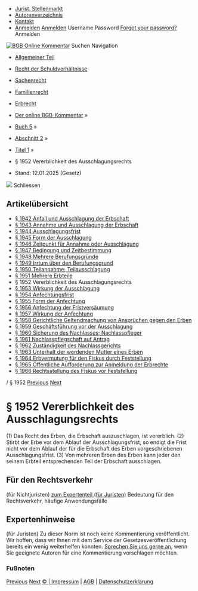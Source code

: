   * [Jurist. Stellenmarkt](https://bgb.kommentar.de/Buch-5/Abschnitt-2/Titel-1/</job-board> "Jurist. Stellenmarkt")
  * [Autorenverzeichnis](https://bgb.kommentar.de/Buch-5/Abschnitt-2/Titel-1/</Autorenverzeichnis> "Autorenverzeichnis")
  * [Kontakt](https://bgb.kommentar.de/Buch-5/Abschnitt-2/Titel-1/</Kontakt>)
  * [Anmelden](https://bgb.kommentar.de/Buch-5/Abschnitt-2/Titel-1/<#login> "show login form") [Anmelden](https://bgb.kommentar.de/Buch-5/Abschnitt-2/Titel-1/<#> "hide login form") Username Password
[Forgot your password?](https://bgb.kommentar.de/Buch-5/Abschnitt-2/Titel-1/</user/forgotpassword>) Anmelden 


[![BGB Online Kommentar](https://bgb.kommentar.de/extension/bgb/design/bgb/images/logo.png)](https://bgb.kommentar.de/Buch-5/Abschnitt-2/Titel-1/</> "BGB Online Kommentar")
Suchen
Navigation
  * [Allgemeiner Teil](https://bgb.kommentar.de/Buch-5/Abschnitt-2/Titel-1/</Buch-1>)
  * [Recht der Schuldverhältnisse](https://bgb.kommentar.de/Buch-5/Abschnitt-2/Titel-1/</Buch-2>)
  * [Sachenrecht](https://bgb.kommentar.de/Buch-5/Abschnitt-2/Titel-1/</Buch-3>)
  * [Familienrecht](https://bgb.kommentar.de/Buch-5/Abschnitt-2/Titel-1/</Buch-4>)
  * [Erbrecht](https://bgb.kommentar.de/Buch-5/Abschnitt-2/Titel-1/</Buch-5>)


  * [Der online BGB-Kommentar](https://bgb.kommentar.de/Buch-5/Abschnitt-2/Titel-1/</>) »
  * [Buch 5](https://bgb.kommentar.de/Buch-5/Abschnitt-2/Titel-1/</Buch-5>) »
  * [Abschnitt 2](https://bgb.kommentar.de/Buch-5/Abschnitt-2/Titel-1/</Buch-5/Abschnitt-2>) »
  * [Titel 1](https://bgb.kommentar.de/Buch-5/Abschnitt-2/Titel-1/</Buch-5/Abschnitt-2/Titel-1>) »
  * § 1952 Vererblichkeit des Ausschlagungsrechts 
  * Stand: 12.01.2025 (Gesetz) 


![](https://vg01.met.vgwort.de/na/1c9909529ead4f509072c06d9081a7d5)
Schliessen 
## Artikelübersicht
  * [ § 1942 Anfall und Ausschlagung der Erbschaft ](https://bgb.kommentar.de/Buch-5/Abschnitt-2/Titel-1/</Buch-5/Abschnitt-2/Titel-1/Anfall-und-Ausschlagung-der-Erbschaft>)
  * [ § 1943 Annahme und Ausschlagung der Erbschaft ](https://bgb.kommentar.de/Buch-5/Abschnitt-2/Titel-1/</Buch-5/Abschnitt-2/Titel-1/Annahme-und-Ausschlagung-der-Erbschaft>)
  * [ § 1944 Ausschlagungsfrist ](https://bgb.kommentar.de/Buch-5/Abschnitt-2/Titel-1/</Buch-5/Abschnitt-2/Titel-1/Ausschlagungsfrist>)
  * [ § 1945 Form der Ausschlagung ](https://bgb.kommentar.de/Buch-5/Abschnitt-2/Titel-1/</Buch-5/Abschnitt-2/Titel-1/Form-der-Ausschlagung>)
  * [ § 1946 Zeitpunkt für Annahme oder Ausschlagung ](https://bgb.kommentar.de/Buch-5/Abschnitt-2/Titel-1/</Buch-5/Abschnitt-2/Titel-1/Zeitpunkt-fuer-Annahme-oder-Ausschlagung>)
  * [ § 1947 Bedingung und Zeitbestimmung ](https://bgb.kommentar.de/Buch-5/Abschnitt-2/Titel-1/</Buch-5/Abschnitt-2/Titel-1/Bedingung-und-Zeitbestimmung>)
  * [ § 1948 Mehrere Berufungsgründe ](https://bgb.kommentar.de/Buch-5/Abschnitt-2/Titel-1/</Buch-5/Abschnitt-2/Titel-1/Mehrere-Berufungsgruende>)
  * [ § 1949 Irrtum über den Berufungsgrund ](https://bgb.kommentar.de/Buch-5/Abschnitt-2/Titel-1/</Buch-5/Abschnitt-2/Titel-1/Irrtum-ueber-den-Berufungsgrund>)
  * [ § 1950 Teilannahme; Teilausschlagung ](https://bgb.kommentar.de/Buch-5/Abschnitt-2/Titel-1/</Buch-5/Abschnitt-2/Titel-1/Teilannahme-Teilausschlagung>)
  * [ § 1951 Mehrere Erbteile ](https://bgb.kommentar.de/Buch-5/Abschnitt-2/Titel-1/</Buch-5/Abschnitt-2/Titel-1/Mehrere-Erbteile>)
  * § 1952 Vererblichkeit des Ausschlagungsrechts 
  * [ § 1953 Wirkung der Ausschlagung ](https://bgb.kommentar.de/Buch-5/Abschnitt-2/Titel-1/</Buch-5/Abschnitt-2/Titel-1/Wirkung-der-Ausschlagung>)
  * [ § 1954 Anfechtungsfrist ](https://bgb.kommentar.de/Buch-5/Abschnitt-2/Titel-1/</Buch-5/Abschnitt-2/Titel-1/Anfechtungsfrist>)
  * [ § 1955 Form der Anfechtung ](https://bgb.kommentar.de/Buch-5/Abschnitt-2/Titel-1/</Buch-5/Abschnitt-2/Titel-1/Form-der-Anfechtung>)
  * [ § 1956 Anfechtung der Fristversäumung ](https://bgb.kommentar.de/Buch-5/Abschnitt-2/Titel-1/</Buch-5/Abschnitt-2/Titel-1/Anfechtung-der-Fristversaeumung>)
  * [ § 1957 Wirkung der Anfechtung ](https://bgb.kommentar.de/Buch-5/Abschnitt-2/Titel-1/</Buch-5/Abschnitt-2/Titel-1/Wirkung-der-Anfechtung>)
  * [ § 1958 Gerichtliche Geltendmachung von Ansprüchen gegen den Erben ](https://bgb.kommentar.de/Buch-5/Abschnitt-2/Titel-1/</Buch-5/Abschnitt-2/Titel-1/Gerichtliche-Geltendmachung-von-Anspruechen-gegen-den-Erben>)
  * [ § 1959 Geschäftsführung vor der Ausschlagung ](https://bgb.kommentar.de/Buch-5/Abschnitt-2/Titel-1/</Buch-5/Abschnitt-2/Titel-1/Geschaeftsfuehrung-vor-der-Ausschlagung>)
  * [ § 1960 Sicherung des Nachlasses; Nachlasspfleger ](https://bgb.kommentar.de/Buch-5/Abschnitt-2/Titel-1/</Buch-5/Abschnitt-2/Titel-1/Sicherung-des-Nachlasses-Nachlasspfleger>)
  * [ § 1961 Nachlasspflegschaft auf Antrag ](https://bgb.kommentar.de/Buch-5/Abschnitt-2/Titel-1/</Buch-5/Abschnitt-2/Titel-1/Nachlasspflegschaft-auf-Antrag>)
  * [ § 1962 Zuständigkeit des Nachlassgerichts ](https://bgb.kommentar.de/Buch-5/Abschnitt-2/Titel-1/</Buch-5/Abschnitt-2/Titel-1/Zustaendigkeit-des-Nachlassgerichts>)
  * [ § 1963 Unterhalt der werdenden Mutter eines Erben ](https://bgb.kommentar.de/Buch-5/Abschnitt-2/Titel-1/</Buch-5/Abschnitt-2/Titel-1/Unterhalt-der-werdenden-Mutter-eines-Erben>)
  * [ § 1964 Erbvermutung für den Fiskus durch Feststellung ](https://bgb.kommentar.de/Buch-5/Abschnitt-2/Titel-1/</Buch-5/Abschnitt-2/Titel-1/Erbvermutung-fuer-den-Fiskus-durch-Feststellung>)
  * [ § 1965 Öffentliche Aufforderung zur Anmeldung der Erbrechte ](https://bgb.kommentar.de/Buch-5/Abschnitt-2/Titel-1/</Buch-5/Abschnitt-2/Titel-1/Oeffentliche-Aufforderung-zur-Anmeldung-der-Erbrechte>)
  * [ § 1966 Rechtsstellung des Fiskus vor Feststellung ](https://bgb.kommentar.de/Buch-5/Abschnitt-2/Titel-1/</Buch-5/Abschnitt-2/Titel-1/Rechtsstellung-des-Fiskus-vor-Feststellung>)


/ § 1952 
[Previous](https://bgb.kommentar.de/Buch-5/Abschnitt-2/Titel-1/</Buch-5/Abschnitt-2/Titel-1/Mehrere-Erbteile> "§ 1951 Mehrere Erbteile") [Next](https://bgb.kommentar.de/Buch-5/Abschnitt-2/Titel-1/</Buch-5/Abschnitt-2/Titel-1/Wirkung-der-Ausschlagung> "§ 1953 Wirkung der Ausschlagung")
# § 1952 Vererblichkeit des Ausschlagungsrechts
(1) Das Recht des Erben, die Erbschaft auszuschlagen, ist vererblich.
(2) Stirbt der Erbe vor dem Ablauf der Ausschlagungsfrist, so endigt die Frist nicht vor dem Ablauf der für die Erbschaft des Erben vorgeschriebenen Ausschlagungsfrist.
(3) Von mehreren Erben des Erben kann jeder den seinem Erbteil entsprechenden Teil der Erbschaft ausschlagen.
## Für den Rechtsverkehr 
(für Nichtjuristen)
[zum Expertenteil (für Juristen)](https://bgb.kommentar.de/Buch-5/Abschnitt-2/Titel-1/<#expertenhinweise>)
Bedeutung für den Rechtsverkehr, häufige Anwendungsfälle
## Expertenhinweise
(für Juristen)
Zu dieser Norm ist noch keine Kommentierung veröffentlicht. Wir hoffen, dass wir Ihnen mit dem Service der Gesetzesveröffentlichung bereits ein wenig weiterhelfen konnten. [Sprechen Sie uns gerne an](https://bgb.kommentar.de/Buch-5/Abschnitt-2/Titel-1/</Kontakt>), wenn Sie geeignete Autoren für eine Kommentierung vorschlagen möchten. 
### Fußnoten
[Previous](https://bgb.kommentar.de/Buch-5/Abschnitt-2/Titel-1/</Buch-5/Abschnitt-2/Titel-1/Mehrere-Erbteile> "§ 1951 Mehrere Erbteile") [Next](https://bgb.kommentar.de/Buch-5/Abschnitt-2/Titel-1/</Buch-5/Abschnitt-2/Titel-1/Wirkung-der-Ausschlagung> "§ 1953 Wirkung der Ausschlagung")
[© | Impressum](https://bgb.kommentar.de/Buch-5/Abschnitt-2/Titel-1/</Kontakt>) | [AGB](https://bgb.kommentar.de/Buch-5/Abschnitt-2/Titel-1/</AGB>) | [Datenschutzerklärung](https://bgb.kommentar.de/Buch-5/Abschnitt-2/Titel-1/</Datenschutzerklaerung-fuer-Leser>)
